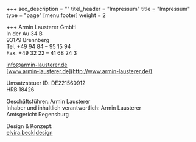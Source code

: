 +++
seo_description = ""
titel_header = "Impressum"
title = "Impressum"
type = "page"
[menu.footer]
weight = 2

+++
Armin Lausterer GmbH  
In der Au 34 B  
93179 Brennberg  
Tel. +49 94 84 – 95 15 94  
Fax. +49 32 22 – 41 68 24 3

[info@armin-lausterer.de  
](mailto:info@armin-lausterer.de)[www.armin-lausterer.de](http://www.armin-lausterer.de/)

Umsatzsteuer ID: DE221560912  
 HRB 18426

Geschäftsführer: Armin Lausterer  
Inhaber und inhaltlich verantwortlich: Armin Lausterer  
Amtsgericht Regensburg

Design & Konzept:  
[elvira.beck|design](http://elvirabeck-design.de/)